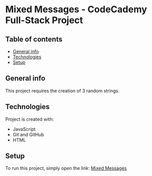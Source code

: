 # Mixed Messages - CodeCademy Full-Stack Project

## Table of contents
* [General info](#general-info)
* [Technologies](#technologies)
* [Setup](#setup)

## General info
This project requires the creation of 3 random strings.
	
## Technologies
Project is created with:
* JavaScript
* Git and GitHub
* HTML
	
## Setup
To run this project, simply open the link: [Mixed Messages](http://htmlpreview.github.io/?https://github.com/paulalberti/mixedmessages/blob/main/index.html)
